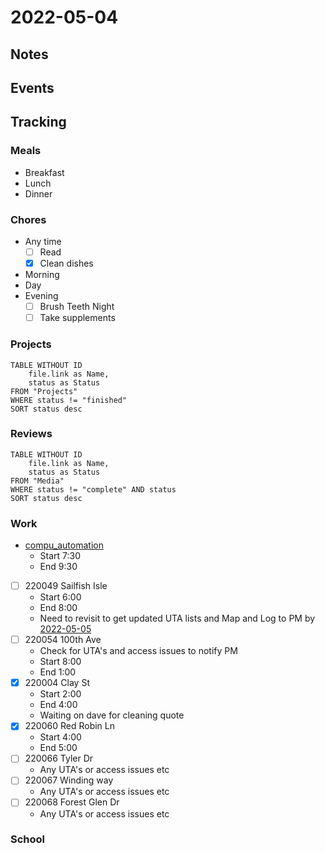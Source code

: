 # 2022-05-04
## Notes

## Events

## Tracking
### Meals
- Breakfast
- Lunch
- Dinner

### Chores
- Any time
	- [ ] Read
	- [x] Clean dishes
- Morning
- Day
- Evening
	- [ ] Brush Teeth Night
	- [ ] Take supplements

### Projects
```dataview
TABLE WITHOUT ID
	file.link as Name,
	status as Status
FROM "Projects"
WHERE status != "finished"
SORT status desc
```

### Reviews
```dataview
TABLE WITHOUT ID
	file.link as Name,
	status as Status
FROM "Media"
WHERE status != "complete" AND status
SORT status desc
```

### Work
- [compu_automation](compu_automation.md)
	- Start 7:30
	- End 9:30

- [ ] 220049 Sailfish Isle
	- Start 6:00
	- End 8:00
	- Need to revisit to get updated UTA lists and Map and Log to PM by [2022-05-05](2022-05-05.md)
- [ ] 220054 100th Ave
	- Check for UTA's and access issues to notify PM
	- Start 8:00
	- End 1:00
- [x] 220004 Clay St
	- Start 2:00
	- End 4:00
	- Waiting on dave for cleaning quote
- [x] 220060 Red Robin Ln
	- Start 4:00
	- End 5:00
- [ ] 220066 Tyler Dr
	- Any UTA's or access issues etc
- [ ] 220067 Winding way
	- Any UTA's or access issues etc
- [ ] 220068 Forest Glen Dr
	- Any UTA's or access issues etc

### School

